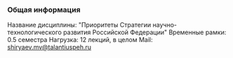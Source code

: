 ### Общая информация
Название дисциплины: "Приоритеты Стратегии научно-технологического развития Российской Федерации"
Временные рамки: 0.5 семестра
Нагрузка: 12 лекций, в целом
Mail: shiryaev.mv@talantiuspeh.ru

